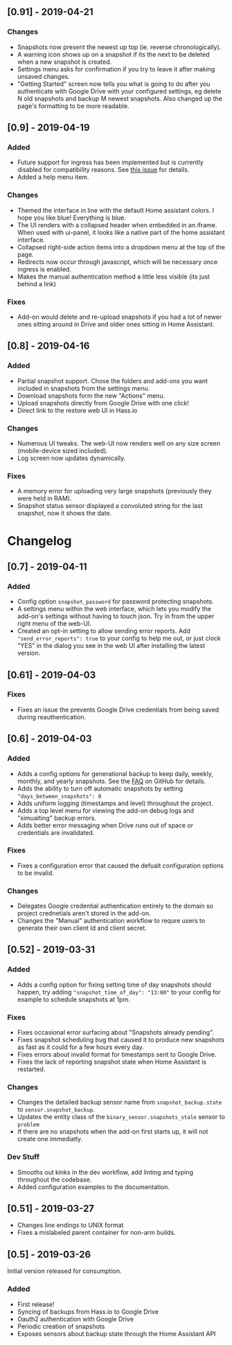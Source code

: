 ## [0.91] - 2019-04-21

### Changes
- Snapshots now present the newest up top (ie. reverse chronologically).
- A warning icon shows up on a snapshot if its the next to be deleted when a new snapshot is created.
- Settings menu asks for confirmation if you try to leave it after making unsaved changes.
- "Getting Started" screen now tells you what is going to do after you authenticate with Google Drive with your configured settings, eg delete N old snapshots and backup M newest snapshots.  Also changed up the page's formatting to be more readable.

## [0.9] - 2019-04-19
### Added
- Future support for ingress has been implemented but is currently disabled for compatibility reasons.  See [this issue](https://github.com/sabeechen/hassio-google-drive-backup/issues/19) for details. 
- Added a help menu item.

### Changes
- Themed the interface in line with the default Home assistant colors.  I hope you like blue! Everything is blue.
- The UI renders with a collapsed header when embedded in an iframe.  When used with ui-panel, it looks like a native part of the home assistant interface.
- Collapsed right-side action items into a dropdown menu at the top of the page.
- Redirects now occur through javascript, which will be necessary once ingress is enabled. 
- Makes the manual authentication method a little less visible (its just behind a link)

### Fixes
- Add-on would delete and re-upload snapshots if you had a lot of newer ones sitting around in Drive and older ones sitting in Home Assistant.

## [0.8] - 2019-04-16
### Added
- Partial snapshot support.  Chose the folders and add-ons you want included in snapshots from the settings menu.
- Download snapshots form the new "Actions" menu.
- Upload snapshots directly from Google Drive with one click!
- Direct link to the restore web UI in Hass.io

### Changes
- Numerous UI tweaks.  The web-UI now renders well on any size screen (mobile-device sized included).
- Log screen now updates dynamically.

### Fixes
- A memory error for uploading very large snapshots (previously they were held in RAM).
- Snapshot status sensor displayed a convoluted string for the last snapshot, now it shows the date. 


# Changelog
## [0.7] - 2019-04-11

### Added
- Config option `snapshot_password` for password protecting snapshots.
- A settings menu within the web interface, which lets you modify the add-on's settings without having to touch json.  Try in from the upper right menu of the web-UI.
- Created an opt-in setting to allow sending error reports.  Add `"send_error_reports": true` to your config to help me out, or just clock "YES" in the dialog you see in the web UI after installing the latest version.

## [0.61] - 2019-04-03

### Fixes
- Fixes an issue the prevents Google Drive credentials from being saved during reauthentication.

## [0.6] - 2019-04-03
### Added
- Adds a config options for generational backup to keep daily, weekly, monthly, and yearly snapshots.  See the [FAQ](https://github.com/sabeechen/hassio-google-drive-backup#can-i-keep-older-backups-for-longer) on GitHub for details.
- Adds the ability to turn off automatic snapshots by setting `"days_between_snapshots": 0`
- Adds uniform logging (timestamps and level) throughout the project.
- Adds a top level menu for viewing the add-on debug logs and "simualting" backup errors.
- Adds better error messaging when Drive runs out of space or credentials are invalidated.

### Fixes
- Fixes a configuration error that caused the defualt configuration options to be invalid.

### Changes
- Delegates Google credential authentication entirely to the domain so project crednetials aren't stored in the add-on.
- Changes the "Manual" authentication workflow to requre users to generate their own client Id and client secret.

## [0.52] - 2019-03-31
### Added
- Adds a config option for fixing setting time of day snapshots should happen, try adding `"snapshot_time_of_day": "13:00"` to your config for example to schedule snapshots at 1pm.

### Fixes
- Fixes occasional error surfacing about "Snapshots already pending".
- Fixes snapshot scheduling bug that caused it to produce new snapshots as fast as it could for a few hours every day.
- Fixes errors about invalid format for timestamps sent to Google Drive.
- Fixes the lack of reporting snapshot state when Home Assistant is restarted. 

### Changes
- Changes the detailed backup sensor name from `snapshot_backup.state` to `sensor.snapshot_backup`.
- Updates the entity class of the `binary_sensor.snapshots_stale` sensor to `problem`
- If there are no snapshots when the add-on first starts up, it will not create one immediatly.

### Dev Stuff
- Smooths out kinks in the dev workflow, add linting and typing throughout the codebase.
- Added configuration examples to the documentation.

## [0.51] - 2019-03-27
- Changes line endings to UNIX format
- Fixes a mislabeled parent container for non-arm builds.

## [0.5] - 2019-03-26
Initial version released for consumption.
### Added
- First release!
- Syncing of backups from Hass.io to Google Drive
- Oauth2 authentication with Google Drive
- Periodic creation of snapshots
- Exposes sensors about backup state through the Home Assistant API
